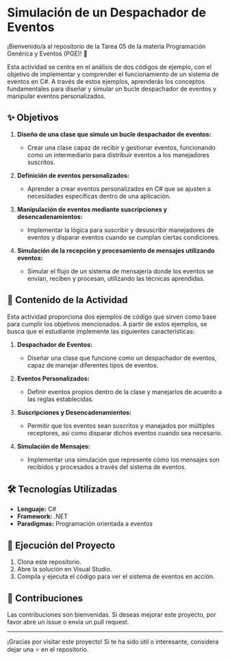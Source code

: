 # Simulación de un Despachador de Eventos

¡Bienvenido/a al repositorio de la Tarea 05 de la materia Programación Genérica y Eventos (PGE)! 🚀

Esta actividad se centra en el análisis de dos códigos de ejemplo, con el objetivo de implementar y comprender el funcionamiento de un sistema de eventos en C#. A través de estos ejemplos, aprenderás los conceptos fundamentales para diseñar y simular un bucle despachador de eventos y manipular eventos personalizados.

## ✨ Objetivos

1. **Diseño de una clase que simule un bucle despachador de eventos:**
   - Crear una clase capaz de recibir y gestionar eventos, funcionando como un intermediario para distribuir eventos a los manejadores suscritos.

2. **Definición de eventos personalizados:**
   - Aprender a crear eventos personalizados en C# que se ajusten a necesidades específicas dentro de una aplicación.

3. **Manipulación de eventos mediante suscripciones y desencadenamientos:**
   - Implementar la lógica para suscribir y desuscribir manejadores de eventos y disparar eventos cuando se cumplan ciertas condiciones.

4. **Simulación de la recepción y procesamiento de mensajes utilizando eventos:**
   - Simular el flujo de un sistema de mensajería donde los eventos se envían, reciben y procesan, utilizando las técnicas aprendidas.

## 🎯 Contenido de la Actividad

Esta actividad proporciona dos ejemplos de código que sirven como base para cumplir los objetivos mencionados. A partir de estos ejemplos, se busca que el estudiante implemente las siguientes características:

1. **Despachador de Eventos:**
   - Diseñar una clase que funcione como un despachador de eventos, capaz de manejar diferentes tipos de eventos.

2. **Eventos Personalizados:**
   - Definir eventos propios dentro de la clase y manejarlos de acuerdo a las reglas establecidas.

3. **Suscripciones y Desencadenamientos:**
   - Permitir que los eventos sean suscritos y manejados por múltiples receptores, así como disparar dichos eventos cuando sea necesario.

4. **Simulación de Mensajes:**
   - Implementar una simulación que represente cómo los mensajes son recibidos y procesados a través del sistema de eventos.

## 🛠️ Tecnologías Utilizadas

- **Lenguaje:** C#
- **Framework:** .NET
- **Paradigmas:** Programación orientada a eventos

## 🚀 Ejecución del Proyecto

1. Clona este repositorio.
2. Abre la solución en Visual Studio.
3. Compila y ejecuta el código para ver el sistema de eventos en acción.

## 🤝 Contribuciones
Las contribuciones son bienvenidas. Si deseas mejorar este proyecto, por favor abre un issue o envía un pull request.

---
¡Gracias por visitar este proyecto! Si te ha sido útil o interesante, considera dejar una ⭐ en el repositorio.